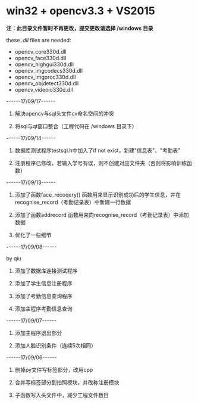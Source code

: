 # win32 + opencv3.3 + VS2015

**注：此目录文件暂时不再更改，提交更改请选择 /windows 目录**

these *.dll* files are needed:
* opencv_core330d.dll
* opencv_face330d.dll
* opencv_highgui330d.dll
* opencv_imgcodecs330d.dll
* opencv_imgproc330d.dll
* opencv_objdetect330d.dll
* opencv_videoio330d.dll

------17/09/17------

1. 解决opencv与sql头文件cv命名空间的冲突

2. 将sql与qt窗口整合（工程代码在 /windows 目录下）

------17/09/14------

1. 数据库测试程序testsql.h中加入了if not exist，新建"信息表"、"考勤表"

2. 注册程序已修改，若输入学号有误，则不创建对应文件夹（否则将影响训练函数）

------17/09/13------

1. 添加了函数face_recoqery() 函数用来显示识别成功后的学生信息，并在recognise_record（考勤记录表）中新建一行数据

2. 添加了函数addrecord 函数用来向recognise_record（考勤记录表）中添加数据

3. 优化了一些细节

------17/09/08------

by qiu

1. 添加了数据库连接测试程序

2. 添加了学生信息注册程序

3. 添加了考勤信息查询程序

4. 添加主程序考勤信息查询

------17/09/07------

1. 添加主程序退出部分

2. 添加人脸识别条件（连续5次相同）

------17/09/06------

1. 删掉py文件写标签部分，改用cpp

2. 合并写标签部分到拍照模块，并改称注册模块

3. 子函数写入头文件中，减少工程文件数目

